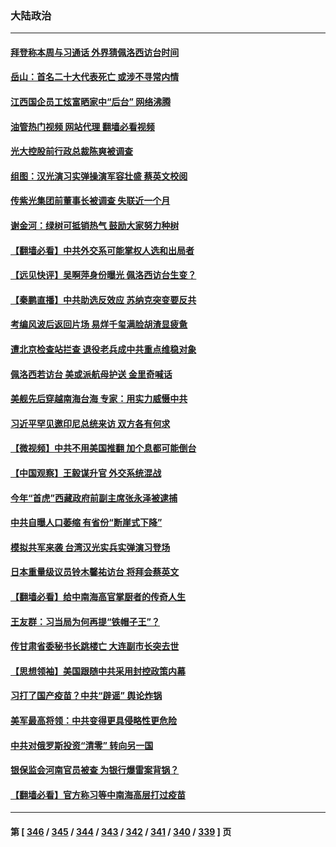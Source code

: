 ### 大陆政治
---
#### [拜登称本周与习通话 外界猜佩洛西访台时间](../../pages/ncid277/n13789326.md?07262045) 
#### [岳山：首名二十大代表死亡 或涉不寻常内情](../../pages/ncid277/n13789290.md?07262045) 
#### [江西国企员工炫富晒家中“后台” 网络沸腾](../../pages/ncid277/n13789277.md?07262045) 
#### [油管热门视频 网站代理 翻墙必看视频](http://209.222.30.114:81/youtube.html?07262045)
#### [光大控股前行政总裁陈爽被调查](../../pages/ncid277/n13789287.md?07262045) 
#### [组图：汉光演习实弹操演军容壮盛 蔡英文校阅](../../pages/ncid277/n13789151.md?07262045) 
#### [传紫光集团前董事长被调查 失联近一个月](../../pages/ncid277/n13789182.md?07262045) 
#### [谢金河：绿树可抵销热气 鼓励大家努力种树](../../pages/ncid277/n13789080.md?07262045) 
#### [【翻墙必看】中共外交系可能掌权人选和出局者](../../pages/ncid277/n13789018.md?07262045) 
#### [【远见快评】吴啊萍身份曝光 佩洛西访台生变？](../../pages/ncid277/n13788954.md?07262045) 
#### [【秦鹏直播】中共助选反效应 苏纳克突变要反共](../../pages/ncid277/n13788943.md?07262045) 
#### [考编风波后返回片场 易烊千玺满脸胡渣显疲惫](../../pages/ncid277/n13788895.md?07262045) 
#### [遭北京检查站拦查 退役老兵成中共重点维稳对象](../../pages/ncid277/n13788855.md?07262045) 
#### [佩洛西若访台 美或派航母护送 金里奇喊话](../../pages/ncid277/n13788861.md?07262045) 
#### [美舰先后穿越南海台海 专家：用实力威慑中共](../../pages/ncid277/n13788800.md?07262045) 
#### [习近平罕见邀印尼总统来访 双方各有何求](../../pages/ncid277/n13788818.md?07262045) 
#### [【微视频】中共不用美国推翻 加个息都可能倒台](../../pages/ncid277/n13788822.md?07262045) 
#### [【中国观察】王毅谋升官 外交系统混战](../../pages/ncid277/n13788737.md?07262045) 
#### [今年“首虎”西藏政府前副主席张永泽被逮捕](../../pages/ncid277/n13788610.md?07262045) 
#### [中共自曝人口萎缩 有省份“断崖式下降”](../../pages/ncid277/n13788597.md?07262045) 
#### [模拟共军来袭 台湾汉光实兵实弹演习登场](../../pages/ncid277/n13788316.md?07262045) 
#### [日本重量级议员铃木馨祐访台 将拜会蔡英文](../../pages/ncid277/n13788531.md?07262045) 
#### [【翻墙必看】给中南海高官掌厨者的传奇人生](../../pages/ncid277/n13788328.md?07262045) 
#### [王友群：习当局为何再提“铁帽子王”？](../../pages/ncid277/n13788244.md?07262045) 
#### [传甘肃省委秘书长跳楼亡 大连副市长突去世](../../pages/ncid277/n13788331.md?07262045) 
#### [【思想领袖】美国跟随中共采用封控政策内幕](../../pages/ncid277/n13773433.md?07262045) 
#### [习打了国产疫苗？中共“辟谣” 舆论炸锅](../../pages/ncid277/n13788211.md?07262045) 
#### [美军最高将领：中共变得更具侵略性更危险](../../pages/ncid277/n13788128.md?07262045) 
#### [中共对俄罗斯投资“清零” 转向另一国](../../pages/ncid277/n13788094.md?07262045) 
#### [银保监会河南官员被查 为银行爆雷案背锅？](../../pages/ncid277/n13788007.md?07262045) 
#### [【翻墙必看】官方称习等中南海高层打过疫苗](../../pages/ncid277/n13787937.md?07262045) 

---
#### 第 [ [346](./346.md?07262045) / [345](./345.md?07262045) / [344](./344.md?07262045) / [343](./343.md?07262045) / [342](./342.md?07262045) / [341](./341.md?07262045) / [340](./340.md?07262045) / [339](./339.md?07262045) ] 页
